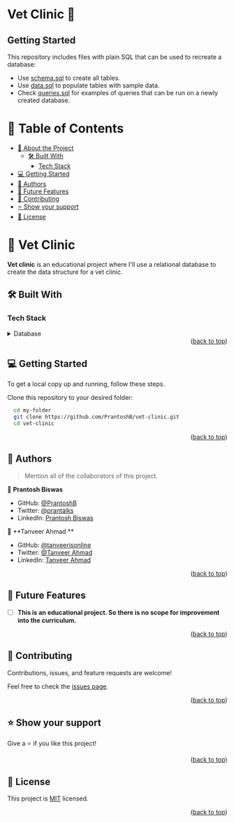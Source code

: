 # Vet Clinic 🐶

## Getting Started

This repository includes files with plain SQL that can be used to recreate a database:

- Use [schema.sql](./schema.sql) to create all tables.
- Use [data.sql](./data.sql) to populate tables with sample data.
- Check [queries.sql](./queries.sql) for examples of queries that can be run on a newly created database.

<a name="readme-top"></a>


# 📗 Table of Contents

- [📖 About the Project](#about-project)
  - [🛠 Built With](#built-with)
    - [Tech Stack](#tech-stack)
- [💻 Getting Started](#getting-started)
- [👥 Authors](#authors)
- [🔭 Future Features](#future-features)
- [🤝 Contributing](#contributing)
- [⭐️ Show your support](#support)
- [📝 License](#license)


<!-- PROJECT DESCRIPTION -->

# 🐶 Vet Clinic <a name="about-project"></a>


**Vet clinic** is an educational project where I'll use a relational database to create the data structure for a vet clinic.
## 🛠 Built With <a name="built-with"></a>

### Tech Stack <a name="tech-stack"></a>


<details>
<summary>Database</summary>
  <ul>
    <li><a href="https://www.postgresql.org/">PostgreSQL</a></li>
  </ul>
</details>



<div align="right">(<a href="#readme-top">back to top</a>)</div>

<!-- GETTING STARTED -->

## 💻 Getting Started <a name="getting-started"></a>

To get a local copy up and running, follow these steps.

Clone this repository to your desired folder:



```sh
  cd my-folder
  git clone https://github.com/PrantoshB/vet-clinic.git
  cd vet-clinic
```

<div align="right">(<a href="#readme-top">back to top</a>)</div>

<!-- AUTHORS -->

## 👥 Authors <a name="authors"></a>

> Mention all of the collaborators of this project.

👤 **Prantosh Biswas**

- GitHub: [@PrantoshB](https://github.com/PrantoshB)
- Twitter: [@prantalks](https://twitter.com/prantalks)
- LinkedIn: [Prantosh Biswas](https://linkedin.com/in/prantosh)


👤 **Tanveer Ahmad **

- GitHub: [@tanveerisonline ](https://github.com/tanveerisonline)
- Twitter: [@Tanveer Ahmad](https://twitter.com/Tanveer98589023)
- LinkedIn: [Tanveer Ahmad](https://www.linkedin.com/in/tanveerisonline)

<div align="right">(<a href="#readme-top">back to top</a>)</div>

<!-- FUTURE FEATURES -->

## 🔭 Future Features <a name="future-features"></a>


- [ ] **This is an educational project. So there is no scope for improvement into the curriculum.**

<div align="right">(<a href="#readme-top">back to top</a>)</div>

<!-- CONTRIBUTING -->

## 🤝 Contributing <a name="contributing"></a>

Contributions, issues, and feature requests are welcome!

Feel free to check the [issues page](../../issues/).

<div align="right">(<a href="#readme-top">back to top</a>)</div>

<!-- SUPPORT -->

## ⭐️ Show your support <a name="support"></a>

Give a ⭐️ if you like this project!

<div align="right">(<a href="#readme-top">back to top</a>)</div>

## 📝 License <a name="license"></a>

This project is [MIT](./LICENSE) licensed.

<p align="right">(<a href="#readme-top">back to top</a>)</p>


